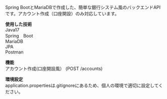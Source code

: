 Spring BootとMariaDBで作成した、簡単な銀行システム風のバックエンドAPIです。アカウント作成（口座開設）のみ対応しています。  

**使用した技術**  
Java17  
Spring　Boot  
MariaDB  
JPA  
Postman 

**機能**  
アカウント作成(口座開設風） (POST /accounts) 

**環境設定**  
application.propertiesは.gitignoreにあるため、個人の環境で適切に設定してください。
